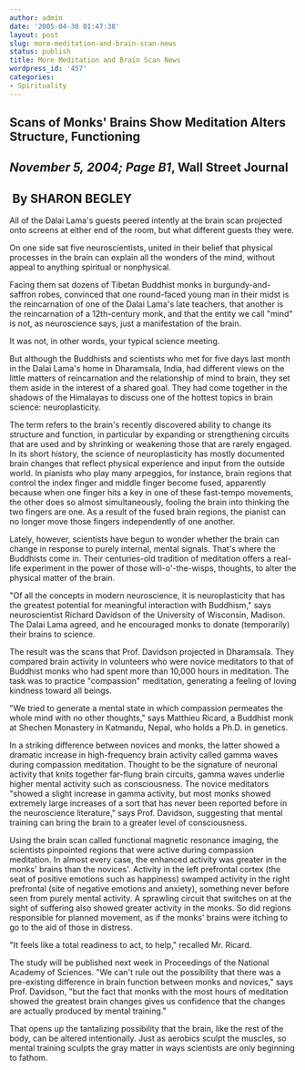 ```yaml
---
author: admin
date: '2005-04-30 01:47:38'
layout: post
slug: more-meditation-and-brain-scan-news
status: publish
title: More Meditation and Brain Scan News
wordpress_id: '457'
categories:
- Spirituality
---
```

<h2>Scans of Monks' Brains Show Meditation Alters Structure, Functioning</h2>
<h2><i>November&nbsp;5,&nbsp;2004;&nbsp;Page&nbsp;B1</i>, Wall Street Journal</h2>
<h2>&nbsp;By SHARON BEGLEY</h2>
<p>All of the Dalai Lama's guests peered intently at the brain scan projected 
onto screens at either end of the room, but what different guests they were.</p>
<p>On one side sat five neuroscientists, united in their belief that physical 
processes in the brain can explain all the wonders of the mind, without appeal 
to anything spiritual or nonphysical.</p>
<p>Facing them sat dozens of Tibetan Buddhist monks in burgundy-and-saffron 
robes, convinced that one round-faced young man in their midst is the 
reincarnation of one of the Dalai Lama's late teachers, that another is the 
reincarnation of a 12th-century monk, and that the entity we call &quot;mind&quot; is not, 
as neuroscience says, just a manifestation of the brain.</p>
<p>It was not, in other words, your typical science meeting.</p>
<p>But although the Buddhists and scientists who met for five days last month in 
the Dalai Lama's home in Dharamsala, India, had different views on the little 
matters of reincarnation and the relationship of mind to brain, they set them 
aside in the interest of a shared goal. They had come together in the shadows of 
the Himalayas to discuss one of the hottest topics in brain science: 
neuroplasticity.</p>
<p>The term refers to the brain's recently discovered ability to change its 
structure and function, in particular by expanding or strengthening circuits 
that are used and by shrinking or weakening those that are rarely engaged. In 
its short history, the science of neuroplasticity has mostly documented brain 
changes that reflect physical experience and input from the outside world. In 
pianists who play many arpeggios, for instance, brain regions that control the 
index finger and middle finger become fused, apparently because when one finger 
hits a key in one of these fast-tempo movements, the other does so almost 
simultaneously, fooling the brain into thinking the two fingers are one. As a 
result of the fused brain regions, the pianist can no longer move those fingers 
independently of one another.</p>
<p>Lately, however, scientists have begun to wonder whether the brain can change 
in response to purely internal, mental signals. That's where the Buddhists come 
in. Their centuries-old tradition of meditation offers a real-life experiment in 
the power of those will-o'-the-wisps, thoughts, to alter the physical matter of 
the brain.</p>
<p>&quot;Of all the concepts in modern neuroscience, it is neuroplasticity that has 
the greatest potential for meaningful interaction with Buddhism,&quot; says 
neuroscientist Richard Davidson of the University of Wisconsin, Madison. The 
Dalai Lama agreed, and he encouraged monks to donate (temporarily) their brains 
to science.</p>
<p>The result was the scans that Prof. Davidson projected in Dharamsala. They 
compared brain activity in volunteers who were novice meditators to that of 
Buddhist monks who had spent more than 10,000 hours in meditation. The task was 
to practice &quot;compassion&quot; meditation, generating a feeling of loving kindness 
toward all beings.</p>
<p>&quot;We tried to generate a mental state in which compassion permeates the whole 
mind with no other thoughts,&quot; says Matthieu Ricard, a Buddhist monk at Shechen 
Monastery in Katmandu, Nepal, who holds a Ph.D. in genetics.</p>
<p>In a striking difference between novices and monks, the latter showed a 
dramatic increase in high-frequency brain activity called gamma waves during 
compassion meditation. Thought to be the signature of neuronal activity that 
knits together far-flung brain circuits, gamma waves underlie higher mental 
activity such as consciousness. The novice meditators &quot;showed a slight increase 
in gamma activity, but most monks showed extremely large increases of a sort 
that has never been reported before in the neuroscience literature,&quot; says Prof. 
Davidson, suggesting that mental training can bring the brain to a greater level 
of consciousness.</p>
<p>Using the brain scan called functional magnetic resonance imaging, the 
scientists pinpointed regions that were active during compassion meditation. In 
almost every case, the enhanced activity was greater in the monks' brains than 
the novices'. Activity in the left prefrontal cortex (the seat of positive 
emotions such as happiness) swamped activity in the right prefrontal (site of 
negative emotions and anxiety), something never before seen from purely mental 
activity. A sprawling circuit that switches on at the sight of suffering also 
showed greater activity in the monks. So did regions responsible for planned 
movement, as if the monks' brains were itching to go to the aid of those in 
distress.</p>
<p>&quot;It feels like a total readiness to act, to help,&quot; recalled Mr. Ricard.</p>
<p>The study will be published next week in Proceedings of the National Academy 
of Sciences. &quot;We can't rule out the possibility that there was a pre-existing 
difference in brain function between monks and novices,&quot; says Prof. Davidson, 
&quot;but the fact that monks with the most hours of meditation showed the greatest 
brain changes gives us confidence that the changes are actually produced by 
mental training.&quot;</p>
<p>That opens up the tantalizing possibility that the brain, like the rest of 
the body, can be altered intentionally. Just as aerobics sculpt the muscles, so 
mental training sculpts the gray matter in ways scientists are only beginning to 
fathom.</p>
